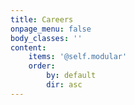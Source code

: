```yaml
---
title: Careers
onpage_menu: false
body_classes: ''
content:
    items: '@self.modular'
    order:
        by: default
        dir: asc
---
```

